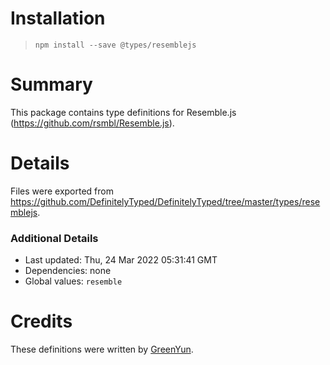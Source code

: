 # Installation
> `npm install --save @types/resemblejs`

# Summary
This package contains type definitions for Resemble.js (https://github.com/rsmbl/Resemble.js).

# Details
Files were exported from https://github.com/DefinitelyTyped/DefinitelyTyped/tree/master/types/resemblejs.

### Additional Details
 * Last updated: Thu, 24 Mar 2022 05:31:41 GMT
 * Dependencies: none
 * Global values: `resemble`

# Credits
These definitions were written by [GreenYun](https://github.com/Greenyun).
